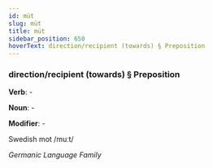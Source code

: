 ```yaml
---
id: müt
slug: müt
title: müt
sidebar_position: 650
hoverText: direction/recipient (towards) § Preposition
---
```


### direction/recipient (towards) § Preposition

**Verb**: -

**Noun**: -

**Modifier**: -

Swedish mot /muːt/

*Germanic Language Family*
